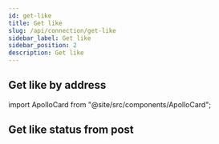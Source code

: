 ```yaml
---
id: get-like
title: Get like
slug: /api/connection/get-like
sidebar_label: Get like
sidebar_position: 2
description: Get like
---
```


## Get like by address

import ApolloCard from "@site/src/components/ApolloCard";

<ApolloCard queryName="getLikeByAddress" />

## Get like status from post

<ApolloCard queryName="getLikeStatusFromPost" />
